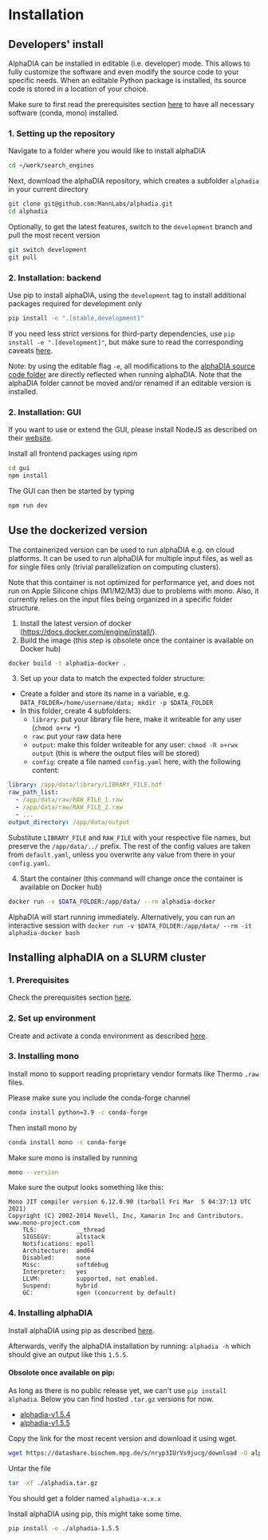 # Installation

## Developers' install

AlphaDIA can be installed in editable (i.e. developer) mode. This allows to fully customize the software and even modify the source code to your specific needs. When an editable Python package is installed, its source code is stored in a location of your choice.

Make sure to first read the prerequisites section [here](../README.md#1-prerequisites)  to have all necessary software
(conda, mono) installed.

### 1. Setting up the repository

Navigate to a folder where you would like to install alphaDIA
```bash
cd ~/work/search_engines
```

Next, download the alphaDIA repository, which creates a subfolder `alphadia` in your current directory
```bash
git clone git@github.com:MannLabs/alphadia.git
cd alphadia
```

Optionally, to get the latest features, switch to the `development` branch and pull the most recent version
```bash
git switch development
git pull
```

### 2. Installation: backend

Use pip to install alphaDIA, using the `development` tag to install additional packages required for development only
```bash
pip install -e ".[stable,development]"
```
If you need less strict versions for third-party dependencies, use
`pip install -e ".[development]"`, but make sure to read the corresponding caveats [here](../README.md#3-installation).

Note: by using the editable flag `-e`, all modifications to the [alphaDIA source code folder](alphadia ) are directly reflected when running alphaDIA. Note that the alphaDIA folder cannot be moved and/or renamed if an editable version is installed.


### 2. Installation: GUI

If you want to use or extend the GUI, please install NodeJS as described on their  [website](https://nodejs.org/en/download).

Install all frontend packages using npm
```bash
cd gui
npm install
```

The GUI can then be started by typing
```bash
npm run dev
```

## Use the dockerized version
The containerized version can be used to run alphaDIA e.g. on cloud platforms.
It can be used to run alphaDIA for multiple input files, as well as for single files only
(trivial parallelization on computing clusters).

Note that this container is not optimized for performance yet, and does not run on Apple Silicone chips
(M1/M2/M3) due to problems with mono. Also, it currently relies on the input files being organized
in a specific folder structure.

1) Install the latest version of docker (https://docs.docker.com/engine/install/).
2) Build the image (this step is obsolete once the container is available on Docker hub)
```bash
docker build -t alphadia-docker .
```
3) Set up your data to match the expected folder structure:
- Create a folder and store its name in a variable, e.g. `DATA_FOLDER=/home/username/data; mkdir -p $DATA_FOLDER`
- In this folder, create 4 subfolders:
  - `library`: put your library file here, make it writeable for any user (`chmod o+rw *`)
  - `raw`: put your raw data here
  - `output`: make this folder writeable for any user: `chmod -R o+rwx output` (this is where the output files will be stored)
  - `config`: create a file named `config.yaml` here, with the following content:
```yaml
library: /app/data/library/LIBRARY_FILE.hdf
raw_path_list:
  - /app/data/raw/RAW_FILE_1.raw
  - /app/data/raw/RAW_FILE_2.raw
  - ...
output_directory: /app/data/output
```
  Substitute `LIBRARY_FILE` and `RAW_FILE` with your respective file names, but preserve the `/app/data/../` prefix.
  The rest of the config values are taken from `default.yaml`, unless you overwrite any value from there
  in your `config.yaml`.

4) Start the container (this command will change once the container is available on Docker hub)
```bash
docker run -v $DATA_FOLDER:/app/data/ --rm alphadia-docker
```
AlphaDIA will start running immediately. Alternatively, you can run an interactive session with
`docker run -v $DATA_FOLDER:/app/data/ --rm -it alphadia-docker bash`

## Installing alphaDIA on a SLURM cluster

### 1. Prerequisites
Check the prerequisites section [here](../README.md#1-prerequisites).

### 2. Set up environment
Create and activate a conda environment as described [here](../README.md#2-setting-up-the-environment).

### 3. Installing mono
Install mono to support reading proprietary vendor formats like Thermo `.raw` files.

Please make sure you include the conda-forge channel
```bash
conda install python=3.9 -c conda-forge
```
Then install mono by
```bash
conda install mono -c conda-forge
```

Make sure mono is installed by running
```bash
mono --version
```

Make sure the output looks something like this:
```
Mono JIT compiler version 6.12.0.90 (tarball Fri Mar  5 04:37:13 UTC 2021)
Copyright (C) 2002-2014 Novell, Inc, Xamarin Inc and Contributors. www.mono-project.com
	TLS:           __thread
	SIGSEGV:       altstack
	Notifications: epoll
	Architecture:  amd64
	Disabled:      none
	Misc:          softdebug
	Interpreter:   yes
	LLVM:          supported, not enabled.
	Suspend:       hybrid
	GC:            sgen (concurrent by default)
```


### 4. Installing alphaDIA

Install alphaDIA using pip as described [here](../README.md#3-installation).

Afterwards, verify the alphaDIA installation by running:
`alphadia -h`
which should give an output like this ```1.5.5```.

#### Obsolote once available on pip:
As long as there is no public release yet, we can't use `pip install alphadia`.
Below you can find hosted `.tar.gz` versions for now.
- [alphadia-v1.5.4](https://datashare.biochem.mpg.de/s/Llz4lEJhQacZWGr/download)
- [alphadia-v1.5.5](https://datashare.biochem.mpg.de/s/nryp3IUrVs9jucg/download)

Copy the link for the most recent version and download it using wget.
```bash
wget https://datashare.biochem.mpg.de/s/nryp3IUrVs9jucg/download -O alphadia.tar.gz
```

Untar the file
```bash
tar -xf ./alphadia.tar.gz
```

You should get a folder named `alphadia-x.x.x`

Install alphaDIA using pip, this might take some time.
```bash
pip install -e ./alphadia-1.5.5
```
